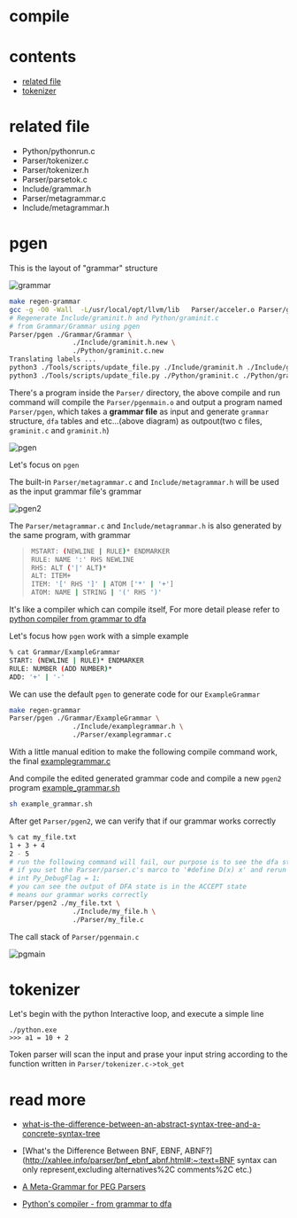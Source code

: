 # compile

# contents

* [related file](#related-file)
* [tokenizer](#tokenizer)

# related file

* Python/pythonrun.c
* Parser/tokenizer.c
* Parser/tokenizer.h
* Parser/parsetok.c
* Include/grammar.h
* Parser/metagrammar.c
* Include/metagrammar.h

# pgen

This is the layout of "grammar" structure

![grammar](./grammar.png)



```bash
make regen-grammar
gcc -g -O0 -Wall  -L/usr/local/opt/llvm/lib   Parser/acceler.o Parser/grammar1.o Parser/listnode.o Parser/node.o Parser/parser.o Parser/bitset.o Parser/metagrammar.o Parser/firstsets.o Parser/grammar.o Parser/token.o Parser/pgen.o Objects/obmalloc.o Python/dynamic_annotations.o Python/mysnprintf.o Python/pyctype.o Parser/tokenizer_pgen.o Parser/printgrammar.o Parser/parsetok_pgen.o Parser/pgenmain.o -ldl   -framework CoreFoundation -o Parser/pgen
# Regenerate Include/graminit.h and Python/graminit.c
# from Grammar/Grammar using pgen
Parser/pgen ./Grammar/Grammar \
                ./Include/graminit.h.new \
                ./Python/graminit.c.new
Translating labels ...
python3 ./Tools/scripts/update_file.py ./Include/graminit.h ./Include/graminit.h.new
python3 ./Tools/scripts/update_file.py ./Python/graminit.c ./Python/graminit.c.new
```

There's a program inside the `Parser/` directory, the above compile and run command will compile the `Parser/pgenmain.o` and output a program named `Parser/pgen`, which takes a **grammar file** as input and generate `grammar` structure, `dfa` tables and etc...(above diagram)  as outpout(two c files, `graminit.c` and `graminit.h`)

![pgen](./pgen.png)

Let's focus on `pgen` 

The built-in `Parser/metagrammar.c` and `Include/metagrammar.h` will be used as the input grammar file's grammar

![pgen2](./pgen2.png)

The `Parser/metagrammar.c` and `Include/metagrammar.h` is also generated by the same program, with grammar 

>```bash
>MSTART: (NEWLINE | RULE)* ENDMARKER
>RULE: NAME ':' RHS NEWLINE
>RHS: ALT ('|' ALT)*
>ALT: ITEM+
>ITEM: '[' RHS ']' | ATOM ['*' | '+']
>ATOM: NAME | STRING | '(' RHS ')'
>```

It's like a compiler which can compile itself, For more detail please refer to [python compiler from grammar to dfa](https://aoik.me/blog/posts/python-compiler-from-grammar-to-dfa)

Let's focus how `pgen` work with a simple example

```bash
% cat Grammar/ExampleGrammar 
START: (NEWLINE | RULE)* ENDMARKER
RULE: NUMBER (ADD NUMBER)*
ADD: '+' | '-'
```

We can use the default `pgen` to generate code for our `ExampleGrammar`

```bash
make regen-grammar
Parser/pgen ./Grammar/ExampleGrammar \
                ./Include/examplegrammar.h \
                ./Parser/examplegrammar.c
```

With a little manual edition to make the following compile command work, the final [examplegrammar.c](https://github.com/zpoint/CPython-Internals/tree/master/Interpreter/compile/examplegrammar.c) 

And compile the edited generated grammar code and compile a new `pgen2` program [example_grammar.sh](https://github.com/zpoint/CPython-Internals/tree/master/Interpreter/compile/example_grammar.sh)

```bash
sh example_grammar.sh
```

After get `Parser/pgen2`, we can verify that if our grammar works correctly

```bash
% cat my_file.txt 
1 + 3 + 4
2 - 5
# run the following command will fail, our purpose is to see the dfa state
# if you set the Parser/parser.c's marco to '#define D(x) x' and rerun the above compile command
# int Py_DebugFlag = 1;
# you can see the output of DFA state is in the ACCEPT state
# means our grammar works correctly
Parser/pgen2 ./my_file.txt \
                ./Include/my_file.h \
                ./Parser/my_file.c
```

The call stack of `Parser/pgenmain.c`

![pgmain](./pgmain.png)



# tokenizer

Let's begin with the python Interactive loop, and execute a simple line

```pythoon3
./python.exe
>>> a1 = 10 + 2
```

Token parser will scan the input and prase your input string according to the function written in `Parser/tokenizer.c->tok_get`



# read more

* [what-is-the-difference-between-an-abstract-syntax-tree-and-a-concrete-syntax-tree](https://stackoverflow.com/questions/1888854/what-is-the-difference-between-an-abstract-syntax-tree-and-a-concrete-syntax-tre)

* [What's the Difference Between BNF, EBNF, ABNF?](http://xahlee.info/parser/bnf_ebnf_abnf.html#:~:text=BNF syntax can only represent,excluding alternatives%2C comments%2C etc.)

* [A Meta-Grammar for PEG Parsers](https://medium.com/@gvanrossum_83706/a-meta-grammar-for-peg-parsers-3d3d502ea332)
* [Python's compiler - from grammar to dfa](https://aoik.me/blog/posts/python-compiler-from-grammar-to-dfa)

